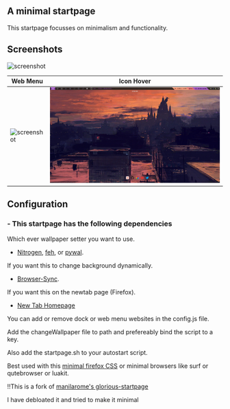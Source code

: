 ## A minimal startpage

This startpage focusses on minimalism and functionality.

## Screenshots

![screenshot](screenshots/foxbg-min.gif)

| Web Menu                           | Icon Hover                           |
| ---                                | ---                                  |
| ![screenshot](screenshots/webmenu.png) | ![screenshot](screenshots/foxhover.gif) |

## Configuration
 
### - This startpage has the following dependencies

Which ever wallpaper setter you want to use.
* [Nitrogen](https://github.com/l3ib/nitrogen), [feh](https://github.com/derf/feh), or [pywal](https://github.com/dylanaraps/pywal).

If you want this to change background dynamically.

* [Browser-Sync](https://browsersync.io/). 
  
If you want this on the newtab page (Firefox).
 
* [New Tab Homepage](https://addons.mozilla.org/en-US/firefox/addon/new-tab-homepage/) 

You can add or remove dock or web menu websites in the config.js file.

Add the changeWallpaper file to path and prefereably bind the script to a key. 

Also add the startpage.sh to your autostart script.
  
Best used with this [minimal firefox
CSS](https://github.com/noib3/dotfiles/tree/macOS/firefox) or minimal browsers
like surf or qutebrowser or luakit.

!!This is a fork of [manilarome's glorious-startpage](https://github.com/manilarome/the-glorious-startpage)

I have debloated it and tried to make it minimal
